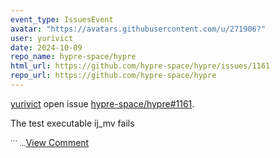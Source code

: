 ```yaml
---
event_type: IssuesEvent
avatar: "https://avatars.githubusercontent.com/u/271906?"
user: yurivict
date: 2024-10-09
repo_name: hypre-space/hypre
html_url: https://github.com/hypre-space/hypre/issues/1161
repo_url: https://github.com/hypre-space/hypre
---
```


<a href='https://github.com/yurivict' target='_blank'>yurivict</a> open issue <a href='https://github.com/hypre-space/hypre/issues/1161' target='_blank'>hypre-space/hypre#1161</a>.

<p>The test executable ij_mv fails</p><small>```...</small><a href='https://github.com/hypre-space/hypre/issues/1161' target='_blank'>View Comment</a>